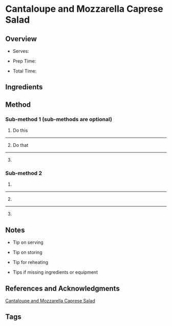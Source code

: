 # Cantaloupe and Mozzarella Caprese Salad

## Overview

- Serves:

- Prep Time:

- Total Time:

## Ingredients



## Method

### Sub-method 1 (sub-methods are optional)

1. Do this
---
2. Do that
---
3.

### Sub-method 2

1.
---
2.
---
3.

## Notes

- Tip on serving

- Tip on storing

- Tip for reheating

- Tips if missing ingredients or equipment

## References and Acknowledgments

[Cantaloupe and Mozzarella Caprese Salad](https://www.foodiecrush.com/cantaloupe-and-mozzarella-caprese-salad/#wprm-recipe-container-36180)

## Tags


